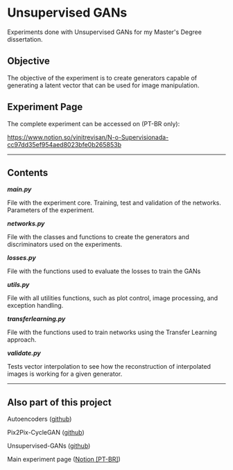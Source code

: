 # Unsupervised GANs
Experiments done with Unsupervised GANs for my Master's Degree dissertation.

## Objective
The objective of the experiment is to create generators capable of generating a latent vector that can be used for image manipulation.

## Experiment Page
The complete experiment can be accessed on (PT-BR only): 

https://www.notion.so/vinitrevisan/N-o-Supervisionada-cc97dd35ef954aed8023bfe0b265853b

---

## Contents

***main.py***

File with the experiment core. Training, test and validation of the networks. Parameters of the experiment.

***networks.py***

File with the classes and functions to create the generators and discriminators used on the experiments.

***losses.py***

File with the functions used to evaluate the losses to train the GANs

***utils.py***

File with all utilities functions, such as plot control, image processing, and exception handling.

***transferlearning.py***

File with the functions used to train networks using the Transfer Learning approach.

***validate.py***

Tests vector interpolation to see how the reconstruction of interpolated images is working for a given generator.

---

## Also part of this project

Autoencoders ([github](https://github.com/vinyluis/Autoencoders))

Pix2Pix-CycleGAN ([github](https://github.com/vinyluis/Pix2Pix-CycleGAN))

Unsupervised-GANs ([github](https://github.com/vinyluis/Unsupervised-GANs))

Main experiment page ([Notion [PT-BR]](https://www.notion.so/vinitrevisan/Estudos-e-Experimentos-4027d5e5256e4efc80fe1cd4dc018553))
